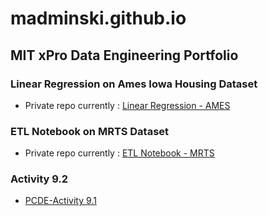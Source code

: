 # madminski.github.io

## MIT xPro Data Engineering Portfolio

### Linear Regression on Ames Iowa Housing Dataset
- Private repo currently : <a href="https://github.com/Madminski/data_engineering/blob/master/notebooks/7_House_Price_Prediction.ipynb"> Linear Regression - AMES</a>

### ETL Notebook on MRTS Dataset
- Private repo currently : <a href="https://github.com/Madminski/data_engineering/blob/master/notebooks/Module%208_Final_Project.ipynb"> ETL Notebook - MRTS</a>

### Activity 9.2
- <a href="https://madminski.github.io/PCDE-Activity-9.1/"> PCDE-Activity 9.1</a>
